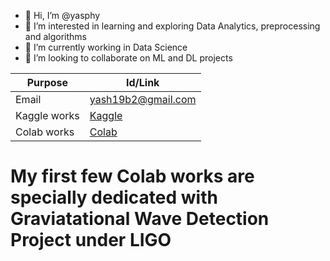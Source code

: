 - 👋 Hi, I’m @yasphy
- 👀 I’m interested in learning and exploring Data Analytics, preprocessing and algorithms
- 🌱 I’m currently working in Data Science
- 💞️ I’m looking to collaborate on ML and DL projects
<!---
yasphy/yasphy is a ✨ special ✨ repository because its `README.md` (this file) appears on your GitHub profile.
You can click the Preview link to take a look at your changes.
--->
| Purpose      |                        Id/Link                                                   |
| ------------ | ---------------------------------------------------------------------------------|
| Email        |                      yash19b2@gmail.com                                          |
| Kaggle works |    [Kaggle](https://www.kaggle.com/yashvardhanprasad/code)                       |
| Colab works  | [Colab](https://drive.google.com/folderview?id=1YjKu9lXhefNkgWgpZQ4WPhwrmb4YS89U)|

# My first few Colab works are specially dedicated with Graviatational Wave Detection Project under LIGO
